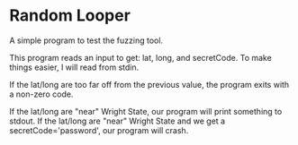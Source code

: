 Random Looper
===============

A simple program to test the fuzzing tool.

This program reads an input to get: lat, long, and secretCode.  To make things easier, I will read from stdin.

If the lat/long are too far off from the previous value, the program exits with a non-zero code.

If the lat/long are "near" Wright State, our program will print something to stdout.
If the lat/long are "near" Wright State and we get a secretCode='password', our program will crash.
